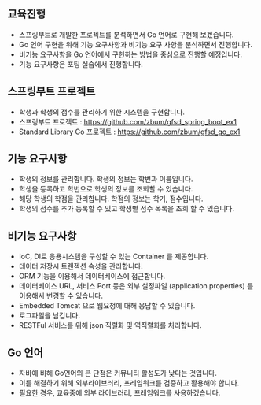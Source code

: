 ## 교육진행
* 스프링부트로 개발한 프로젝트를 분석하면서 Go 언어로 구현해 보겠습니다. 
* Go 언어 구현을 위해 기능 요구사항과 비기능 요구 사항을 분석하면서 진행합니다. 
* 비기능 요구사항을 Go 언어에서 구현하는 방법을 중심으로 진행할 예정입니다.
* 기능 요구사항은 포팅 실습에서 진행합니다.

## 스프링부트 프로젝트
* 학생과 학생의 점수를 관리하기 위한 시스템을 구현합니다.  
* 스프링부트 프로젝트 : https://github.com/zbum/gfsd_spring_boot_ex1
* Standard Library Go 프로젝트 : https://github.com/zbum/gfsd_go_ex1

## 기능 요구사항
* 학생의 정보를 관리합니다. 학생의 정보는 학번과 이름입니다. 
* 학생을 등록하고 학번으로 학생의 정보를 조회할 수 있습니다. 
* 해당 학생의 학점을 관리합니다. 학점의 정보는 학기, 점수입니다. 
* 학생의 점수를 추가 등록할 수 있고 학생별 점수 목록을 조회 할 수 있습니다. 

## 비기능 요구사항
* IoC, DI로 응용시스템을 구성할 수 있는 Container 를 제공합니다.
* 데이터 저장시 트랜젝션 속성을 관리합니다. 
* ORM 기능을 이용해서 데이터베이스에 접근합니다. 
* 데이터베이스 URL, 서비스 Port 등은 외부 설정파일 (application.properties) 를 이용해서 변경할 수 있습니다. 
* Embedded Tomcat 으로 웹요청에 대해 응답할 수 있습니다. 
* 로그파일을 남깁니다.
* RESTFul 서비스를 위해 json 직렬화 및 역직렬화를 처리합니다. 

## Go 언어
* 자바에 비해 Go언어의 큰 단점은 커뮤니티 활성도가 낮다는 것입니다. 
* 이를 해결하기 위해 외부라이브러리, 프레임워크를 검증하고 활용해야 합니다. 
* 필요한 경우, 교육중에 외부 라이브러리, 프레임워크를 사용하겠습니다.
